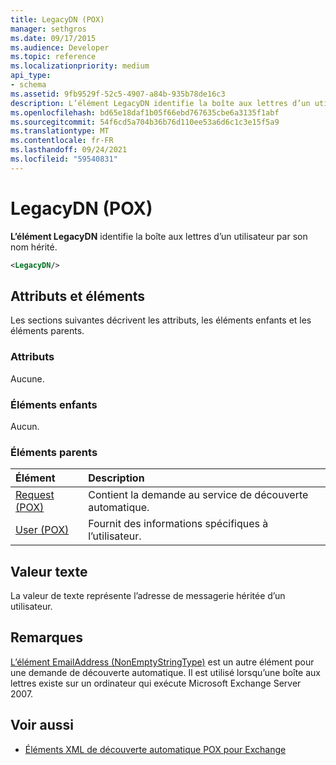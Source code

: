 ```yaml
---
title: LegacyDN (POX)
manager: sethgros
ms.date: 09/17/2015
ms.audience: Developer
ms.topic: reference
ms.localizationpriority: medium
api_type:
- schema
ms.assetid: 9fb9529f-52c5-4907-a84b-935b78de16c3
description: L’élément LegacyDN identifie la boîte aux lettres d’un utilisateur par son nom hérité.
ms.openlocfilehash: bd65e18daf1b05f66ebd767635cbe6a3135f1abf
ms.sourcegitcommit: 54f6cd5a704b36b76d110ee53a6d6c1c3e15f5a9
ms.translationtype: MT
ms.contentlocale: fr-FR
ms.lasthandoff: 09/24/2021
ms.locfileid: "59540831"
---
```

# <a name="legacydn-pox"></a>LegacyDN (POX)

**L’élément LegacyDN** identifie la boîte aux lettres d’un utilisateur par son nom hérité. 
  
```xml
<LegacyDN/>
```

## <a name="attributes-and-elements"></a>Attributs et éléments

Les sections suivantes décrivent les attributs, les éléments enfants et les éléments parents.
  
### <a name="attributes"></a>Attributs

Aucune.
  
### <a name="child-elements"></a>Éléments enfants

Aucun.
  
### <a name="parent-elements"></a>Éléments parents

|**Élément**|**Description**|
|:-----|:-----|
|[Request (POX)](request-pox.md) <br/> |Contient la demande au service de découverte automatique.  <br/> |
|[User (POX)](user-pox.md) <br/> |Fournit des informations spécifiques à l’utilisateur.  <br/> |
   
## <a name="text-value"></a>Valeur texte

La valeur de texte représente l’adresse de messagerie héritée d’un utilisateur.
  
## <a name="remarks"></a>Remarques

[L’élément EmailAddress (NonEmptyStringType)](emailaddress-nonemptystringtype.md) est un autre élément pour une demande de découverte automatique. Il est utilisé lorsqu’une boîte aux lettres existe sur un ordinateur qui exécute Microsoft Exchange Server 2007. 
  
## <a name="see-also"></a>Voir aussi

- [Éléments XML de découverte automatique POX pour Exchange](pox-autodiscover-xml-elements-for-exchange.md)

